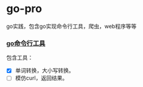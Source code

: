 # go-pro
go实践，包含go实现命令行工具，爬虫，web程序等等



### [go命令行工具](/go-tool)

包含工具：

- [x] 单词转换，大小写转换。
- [ ] 模仿curl，返回结果。